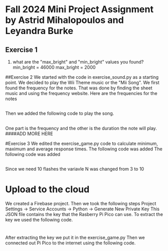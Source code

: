 # Fall 2024 Mini Project Assignment by Astrid Mihalopoulos and Leyandra Burke
## Exercise 1
1.  what are the "max_bright" and "min_bright" values you found?
min_bright = 46000
max_bright = 2000

##Exercise 2
We started with the code in exercise_sound.py as a starting point. We decided to play the Wii Theme music or the "Mii Song". We first found the frequency for the notes. That was done by finding the sheet music and using the frequency website. 
Here are the frequencies for the notes 
##
Then we added the following code to play the song. 
##
One part is the frequency and the other is the duration the note will play. 
####ADD MORE HERE 

#Exercise 3
We edited the exercise_game.py code to calculate minimum, maximum and average response times. The following code was added 
The following code was added 
##
Since we need 10 flashes the variavle N was changed from 3 to 10 

# Upload to the cloud 
We created a Firebase project. Then we took the following steps Project Settings -> Service Accounts -> Python -> Generate New Private Key
This JSON file contains the key that the Rasberry Pi Pico can use. 
To extract the key we used the following code. 
#
After extracting the key we put it in the exercise_game.py
Then we connected out Pi Pico to the internet using the following code. 

